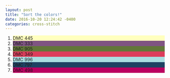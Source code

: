 ```yaml
---
layout: post
title: "Sort the colors!"
date: 2016-10-20 12:24:42 -0400
categories: cross-stitch
---
```

<ol>
	<li style="background:#FFFFBE;">DMC 445</li>
    <li style="background:#7F5482">DMC 333</li>
    <li style="background:#627739">DMC 905</li>
    <li style="background:#DC3D5B">DMC 349</li>
    <li style="background:#AADEE1">DMC 996</li>
    <li style="background:#1E4263">DMC 797</li>
    <li style="background:#BB0061">DMC 498</li>
</ol>
        <script>
$(document).ready(function() {
    $('ol').sortable();
});
</script>
